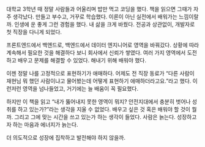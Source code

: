 대학교 3학년 때 정말 사람들과 어울리며 밥만 먹고 코딩을 했다. 책을 읽으면 그때가 자주 생각났다. 만들고 부수고, 거꾸로 학습했다. 이론이 아닌 실전에서 배워가는 느낌이랄까. 인생에 운 좋게 그런 경험을 했다. 내 삶을 크게 바꿨다. 전공과 상관없이, 개발자로 첫 직장을 다니게 되었다.

프론트엔드에서 백엔드로, 백엔드에서 데이터 엔지니어로 영역을 바꿔갔다. 상황에 따라 계속해서 필요한 것을 해결하다 보니 회사에서 신뢰가 쌓였다. 여러 가지 영역에서 도전하고 배우고 문제를 해결할 수 있었다. 해내기 위해 배워야 했다.

이젠 정말 나를 고정적으로 표현하기가 애매하다. 어제도 전 직장 동료가 “다른 사람이 재현님 뭐 했던 사람이냐고 물어봤는데 어떻게 표현하기 애매하더라고요.”라고 했다. 이런저런 영역을 넘나들었고, 거기에는 늘 배움이 꼭 필요했다.

하지만 이 책을 읽고 “내가 뚫어내지 못한 영역이 뭐지? 안전지대에서 충분히 벗어나 성취를 하고 있는가?”라는 생각을 지울 수 없었다. 배우고 싶은 것 혹은 배워야 할 것이 뭘까. 그리고 그에 맞는 시간을 쓰고 있는가 하는 생각이 들었다. 사람은 늙는다. 성장하고자 하는 마음과 에너지가 늙는다.

더 의도적으로 성장에 집착하고 발전해야 하지 않을까.